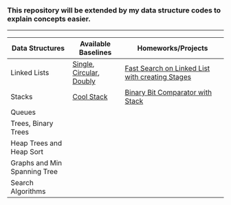 ### This repository will be extended by my data structure codes to explain concepts easier. 

_____

| Data Structures | Available Baselines | Homeworks/Projects |
| --- | --- | --- |
| Linked Lists | [Single](https://github.com/Toygarr/data-structures/blob/main/Linked%20Lists/linkedlist.c), [Circular](https://github.com/Toygarr/data-structures/blob/main/Linked%20Lists/circular_linkedlist.c), [Doubly](https://github.com/Toygarr/data-structures/blob/main/Linked%20Lists/doubly_linkedlist.c)| [Fast Search on Linked List with creating Stages](https://github.com/Toygarr/data-structures/blob/main/Linked%20Lists/HW1/fast_linkedlist.c) |
| Stacks | [Cool Stack](https://github.com/Toygarr/data-structures/blob/main/Stack/stack.c) | [Binary Bit Comparator with Stack](https://github.com/Toygarr/data-structures/blob/main/Stack/HW2/binary_stack.c)|
| Queues | | |
| Trees, Binary Trees | | | 
| Heap Trees and Heap Sort | | |
| Graphs and Min Spanning Tree | | |
| Search Algorithms | | |
